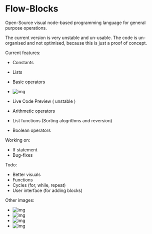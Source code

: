 # Flow-Blocks
Open-Source visual node-based programming language for general purpose operations.

The current version is very unstable and un-usable.
The code is un-organised and not optimised, because this is just a proof of concept.

Current features:
- Constants
- Lists

- Basic operators
- ![img](https://i.imgur.com/YQoUThK.png)
- Live Code Preview ( unstable )
- Arithmetic operators
- List functions (Sorting alogrithms and reversion)
- Boolean operators

Working on:
- If statement
- Bug-fixes

Todo:
- Better visuals
- Functions
- Cycles (for, while, repeat)
- User interface (for adding blocks)

Other images:
- ![img](https://i.imgur.com/hZrg5Me.png)
- ![img](https://i.imgur.com/JOPzJbV.png)
- ![img](https://i.imgur.com/MMBGr3s.png)
- ![img](https://i.imgur.com/KKktjM3.png)

